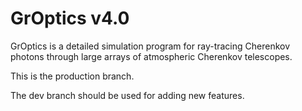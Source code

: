 # GrOptics v4.0

GrOptics is a detailed simulation program for ray-tracing Cherenkov photons through large arrays of atmospheric Cherenkov telescopes.

This is the production branch.

The dev branch should be used for adding new features.
